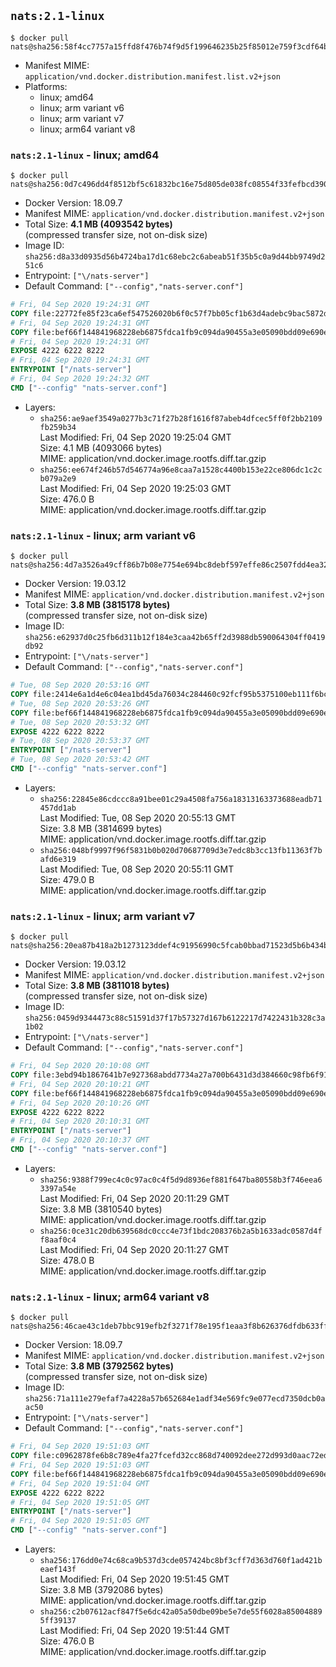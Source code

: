 ## `nats:2.1-linux`

```console
$ docker pull nats@sha256:58f4cc7757a15ffd8f476b74f9d5f199646235b25f85012e759f3cdf64b510a5
```

-	Manifest MIME: `application/vnd.docker.distribution.manifest.list.v2+json`
-	Platforms:
	-	linux; amd64
	-	linux; arm variant v6
	-	linux; arm variant v7
	-	linux; arm64 variant v8

### `nats:2.1-linux` - linux; amd64

```console
$ docker pull nats@sha256:0d7c496dd4f8512bf5c61832bc16e75d805de038fc08554f33fefbcd3907c4b2
```

-	Docker Version: 18.09.7
-	Manifest MIME: `application/vnd.docker.distribution.manifest.v2+json`
-	Total Size: **4.1 MB (4093542 bytes)**  
	(compressed transfer size, not on-disk size)
-	Image ID: `sha256:d8a33d0935d56b4724ba17d1c68ebc2c6abeab51f35b5c0a9d44bb9749d251c6`
-	Entrypoint: `["\/nats-server"]`
-	Default Command: `["--config","nats-server.conf"]`

```dockerfile
# Fri, 04 Sep 2020 19:24:31 GMT
COPY file:22772fe85f23ca6ef547526020b6f0c57f7bb05cf1b63d4adebc9bac5872d5ce in /nats-server 
# Fri, 04 Sep 2020 19:24:31 GMT
COPY file:bef66f144841968228eb6875fdca1fb9c094da90455a3e05090bdd09e690e7ea in /nats-server.conf 
# Fri, 04 Sep 2020 19:24:31 GMT
EXPOSE 4222 6222 8222
# Fri, 04 Sep 2020 19:24:31 GMT
ENTRYPOINT ["/nats-server"]
# Fri, 04 Sep 2020 19:24:32 GMT
CMD ["--config" "nats-server.conf"]
```

-	Layers:
	-	`sha256:ae9aef3549a0277b3c71f27b28f1616f87abeb4dfcec5ff0f2bb2109fb259b34`  
		Last Modified: Fri, 04 Sep 2020 19:25:04 GMT  
		Size: 4.1 MB (4093066 bytes)  
		MIME: application/vnd.docker.image.rootfs.diff.tar.gzip
	-	`sha256:ee674f246b57d546774a96e8caa7a1528c4400b153e22ce806dc1c2cb079a2e9`  
		Last Modified: Fri, 04 Sep 2020 19:25:03 GMT  
		Size: 476.0 B  
		MIME: application/vnd.docker.image.rootfs.diff.tar.gzip

### `nats:2.1-linux` - linux; arm variant v6

```console
$ docker pull nats@sha256:4d7a3526a49cff86b7b08e7754e694bc8debf597effe86c2507fdd4ea32487c7
```

-	Docker Version: 19.03.12
-	Manifest MIME: `application/vnd.docker.distribution.manifest.v2+json`
-	Total Size: **3.8 MB (3815178 bytes)**  
	(compressed transfer size, not on-disk size)
-	Image ID: `sha256:e62937d0c25fb6d311b12f184e3caa42b65ff2d3988db590064304ff0419db92`
-	Entrypoint: `["\/nats-server"]`
-	Default Command: `["--config","nats-server.conf"]`

```dockerfile
# Tue, 08 Sep 2020 20:53:16 GMT
COPY file:2414e6a1d4e6c04ea1bd45da76034c284460c92fcf95b5375100eb111f6bcb4f in /nats-server 
# Tue, 08 Sep 2020 20:53:26 GMT
COPY file:bef66f144841968228eb6875fdca1fb9c094da90455a3e05090bdd09e690e7ea in /nats-server.conf 
# Tue, 08 Sep 2020 20:53:32 GMT
EXPOSE 4222 6222 8222
# Tue, 08 Sep 2020 20:53:37 GMT
ENTRYPOINT ["/nats-server"]
# Tue, 08 Sep 2020 20:53:42 GMT
CMD ["--config" "nats-server.conf"]
```

-	Layers:
	-	`sha256:22845e86cdccc8a91bee01c29a4508fa756a18313163373688eadb71457dd1ab`  
		Last Modified: Tue, 08 Sep 2020 20:55:13 GMT  
		Size: 3.8 MB (3814699 bytes)  
		MIME: application/vnd.docker.image.rootfs.diff.tar.gzip
	-	`sha256:048bf9997f96f5831b0b020d70687709d3e7edc8b3cc13fb11363f7bafd6e319`  
		Last Modified: Tue, 08 Sep 2020 20:55:11 GMT  
		Size: 479.0 B  
		MIME: application/vnd.docker.image.rootfs.diff.tar.gzip

### `nats:2.1-linux` - linux; arm variant v7

```console
$ docker pull nats@sha256:20ea87b418a2b1273123ddef4c91956990c5fcab0bbad71523d5b6b434be249c
```

-	Docker Version: 19.03.12
-	Manifest MIME: `application/vnd.docker.distribution.manifest.v2+json`
-	Total Size: **3.8 MB (3811018 bytes)**  
	(compressed transfer size, not on-disk size)
-	Image ID: `sha256:0459d9344473c88c51591d37f17b57327d167b6122217d7422431b328c3a1b02`
-	Entrypoint: `["\/nats-server"]`
-	Default Command: `["--config","nats-server.conf"]`

```dockerfile
# Fri, 04 Sep 2020 20:10:08 GMT
COPY file:3ebd94b1867641b7e927368abdd7734a27a700b6431d3d384660c98fb6f91ae9 in /nats-server 
# Fri, 04 Sep 2020 20:10:21 GMT
COPY file:bef66f144841968228eb6875fdca1fb9c094da90455a3e05090bdd09e690e7ea in /nats-server.conf 
# Fri, 04 Sep 2020 20:10:26 GMT
EXPOSE 4222 6222 8222
# Fri, 04 Sep 2020 20:10:31 GMT
ENTRYPOINT ["/nats-server"]
# Fri, 04 Sep 2020 20:10:37 GMT
CMD ["--config" "nats-server.conf"]
```

-	Layers:
	-	`sha256:9388f799ec4c0c97ac0c4f5d9d8936ef881f647ba80558b3f746eea63397a54e`  
		Last Modified: Fri, 04 Sep 2020 20:11:29 GMT  
		Size: 3.8 MB (3810540 bytes)  
		MIME: application/vnd.docker.image.rootfs.diff.tar.gzip
	-	`sha256:0ce31c20db639568dc0ccc4e73f1bdc208376b2a5b1633adc0587d4ff8aaf0c4`  
		Last Modified: Fri, 04 Sep 2020 20:11:27 GMT  
		Size: 478.0 B  
		MIME: application/vnd.docker.image.rootfs.diff.tar.gzip

### `nats:2.1-linux` - linux; arm64 variant v8

```console
$ docker pull nats@sha256:46cae43c1deb7bbc919efb2f3271f78e195f1eaa3f8b626376dfdb633ff3b555
```

-	Docker Version: 18.09.7
-	Manifest MIME: `application/vnd.docker.distribution.manifest.v2+json`
-	Total Size: **3.8 MB (3792562 bytes)**  
	(compressed transfer size, not on-disk size)
-	Image ID: `sha256:71a111e279efaf7a4228a57b652684e1adf34e569fc9e077ecd7350dcb0aac50`
-	Entrypoint: `["\/nats-server"]`
-	Default Command: `["--config","nats-server.conf"]`

```dockerfile
# Fri, 04 Sep 2020 19:51:03 GMT
COPY file:c0962878fe6b8c789e4fa27fcefd32cc868d740092dee272d993d0aac72edeca in /nats-server 
# Fri, 04 Sep 2020 19:51:03 GMT
COPY file:bef66f144841968228eb6875fdca1fb9c094da90455a3e05090bdd09e690e7ea in /nats-server.conf 
# Fri, 04 Sep 2020 19:51:04 GMT
EXPOSE 4222 6222 8222
# Fri, 04 Sep 2020 19:51:05 GMT
ENTRYPOINT ["/nats-server"]
# Fri, 04 Sep 2020 19:51:05 GMT
CMD ["--config" "nats-server.conf"]
```

-	Layers:
	-	`sha256:176dd0e74c68ca9b537d3cde057424bc8bf3cff7d363d760f1ad421beaef143f`  
		Last Modified: Fri, 04 Sep 2020 19:51:45 GMT  
		Size: 3.8 MB (3792086 bytes)  
		MIME: application/vnd.docker.image.rootfs.diff.tar.gzip
	-	`sha256:c2b07612acf847f5e6dc42a05a50dbe09be5e7de55f6028a850048895ff39137`  
		Last Modified: Fri, 04 Sep 2020 19:51:44 GMT  
		Size: 476.0 B  
		MIME: application/vnd.docker.image.rootfs.diff.tar.gzip
